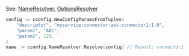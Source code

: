 
See: [NameResolver](../../../toolkit_api/golang/commons/config/name_resolver/), [OptionsResolver](../../../toolkit_api/golang/commons/config/options_resolver/)

```go
config := cconfig.NewConfigParamsFromTuples(
	"descriptor", "myservice:connector:aws:connector1:1.0",
	"param1", "ABC",
	"param2", 123,
)
name := cconfig.NameResolver.Resolve(config) // Result: connector1
```
